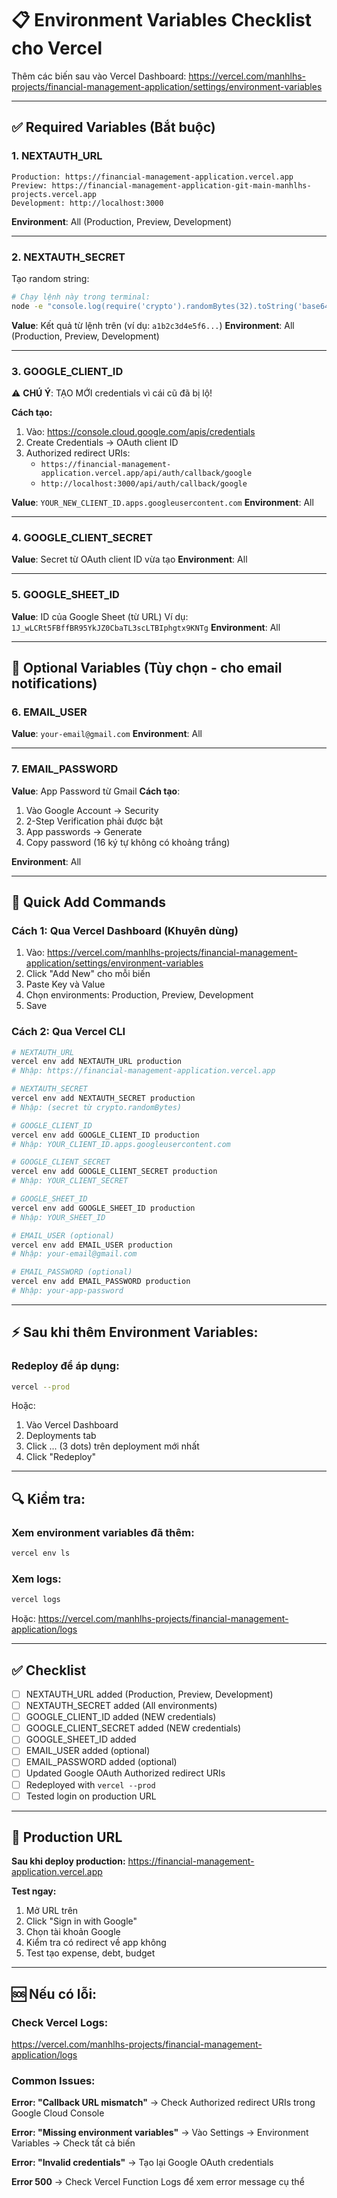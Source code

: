 # 📋 Environment Variables Checklist cho Vercel

Thêm các biến sau vào Vercel Dashboard:
https://vercel.com/manhlhs-projects/financial-management-application/settings/environment-variables

---

## ✅ Required Variables (Bắt buộc)

### 1. NEXTAUTH_URL
```
Production: https://financial-management-application.vercel.app
Preview: https://financial-management-application-git-main-manhlhs-projects.vercel.app
Development: http://localhost:3000
```
**Environment**: All (Production, Preview, Development)

---

### 2. NEXTAUTH_SECRET
Tạo random string:
```bash
# Chạy lệnh này trong terminal:
node -e "console.log(require('crypto').randomBytes(32).toString('base64'))"
```
**Value**: Kết quả từ lệnh trên (ví dụ: `a1b2c3d4e5f6...`)
**Environment**: All (Production, Preview, Development)

---

### 3. GOOGLE_CLIENT_ID
⚠️ **CHÚ Ý**: TẠO MỚI credentials vì cái cũ đã bị lộ!

**Cách tạo:**
1. Vào: https://console.cloud.google.com/apis/credentials
2. Create Credentials → OAuth client ID
3. Authorized redirect URIs:
   - `https://financial-management-application.vercel.app/api/auth/callback/google`
   - `http://localhost:3000/api/auth/callback/google`

**Value**: `YOUR_NEW_CLIENT_ID.apps.googleusercontent.com`
**Environment**: All

---

### 4. GOOGLE_CLIENT_SECRET
**Value**: Secret từ OAuth client ID vừa tạo
**Environment**: All

---

### 5. GOOGLE_SHEET_ID
**Value**: ID của Google Sheet (từ URL)
Ví dụ: `1J_wLCRt5FBffBR95YkJZ0CbaTL3scLTBIphgtx9KNTg`
**Environment**: All

---

## 📧 Optional Variables (Tùy chọn - cho email notifications)

### 6. EMAIL_USER
**Value**: `your-email@gmail.com`
**Environment**: All

---

### 7. EMAIL_PASSWORD
**Value**: App Password từ Gmail
**Cách tạo**: 
1. Vào Google Account → Security
2. 2-Step Verification phải được bật
3. App passwords → Generate
4. Copy password (16 ký tự không có khoảng trắng)

**Environment**: All

---

## 🚀 Quick Add Commands

### Cách 1: Qua Vercel Dashboard (Khuyên dùng)
1. Vào: https://vercel.com/manhlhs-projects/financial-management-application/settings/environment-variables
2. Click "Add New" cho mỗi biến
3. Paste Key và Value
4. Chọn environments: Production, Preview, Development
5. Save

### Cách 2: Qua Vercel CLI
```bash
# NEXTAUTH_URL
vercel env add NEXTAUTH_URL production
# Nhập: https://financial-management-application.vercel.app

# NEXTAUTH_SECRET
vercel env add NEXTAUTH_SECRET production
# Nhập: (secret từ crypto.randomBytes)

# GOOGLE_CLIENT_ID
vercel env add GOOGLE_CLIENT_ID production
# Nhập: YOUR_CLIENT_ID.apps.googleusercontent.com

# GOOGLE_CLIENT_SECRET
vercel env add GOOGLE_CLIENT_SECRET production
# Nhập: YOUR_CLIENT_SECRET

# GOOGLE_SHEET_ID
vercel env add GOOGLE_SHEET_ID production
# Nhập: YOUR_SHEET_ID

# EMAIL_USER (optional)
vercel env add EMAIL_USER production
# Nhập: your-email@gmail.com

# EMAIL_PASSWORD (optional)
vercel env add EMAIL_PASSWORD production
# Nhập: your-app-password
```

---

## ⚡ Sau khi thêm Environment Variables:

### Redeploy để áp dụng:
```bash
vercel --prod
```

Hoặc:
1. Vào Vercel Dashboard
2. Deployments tab
3. Click ... (3 dots) trên deployment mới nhất
4. Click "Redeploy"

---

## 🔍 Kiểm tra:

### Xem environment variables đã thêm:
```bash
vercel env ls
```

### Xem logs:
```bash
vercel logs
```
Hoặc: https://vercel.com/manhlhs-projects/financial-management-application/logs

---

## ✅ Checklist

- [ ] NEXTAUTH_URL added (Production, Preview, Development)
- [ ] NEXTAUTH_SECRET added (All environments)
- [ ] GOOGLE_CLIENT_ID added (NEW credentials)
- [ ] GOOGLE_CLIENT_SECRET added (NEW credentials)
- [ ] GOOGLE_SHEET_ID added
- [ ] EMAIL_USER added (optional)
- [ ] EMAIL_PASSWORD added (optional)
- [ ] Updated Google OAuth Authorized redirect URIs
- [ ] Redeployed with `vercel --prod`
- [ ] Tested login on production URL

---

## 🎯 Production URL

**Sau khi deploy production:**
https://financial-management-application.vercel.app

**Test ngay:**
1. Mở URL trên
2. Click "Sign in with Google"
3. Chọn tài khoản Google
4. Kiểm tra có redirect về app không
5. Test tạo expense, debt, budget

---

## 🆘 Nếu có lỗi:

### Check Vercel Logs:
https://vercel.com/manhlhs-projects/financial-management-application/logs

### Common Issues:

**Error: "Callback URL mismatch"**
→ Check Authorized redirect URIs trong Google Cloud Console

**Error: "Missing environment variables"**
→ Vào Settings → Environment Variables → Check tất cả biến

**Error: "Invalid credentials"**
→ Tạo lại Google OAuth credentials

**Error 500**
→ Check Vercel Function Logs để xem error message cụ thể
